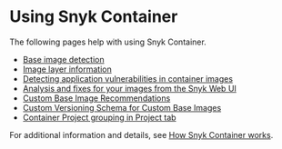 # Using Snyk Container

The following pages help with using Snyk Container.

* [Base image detection](base-image-detection.md)
* [Image layer information](image-layer-information.md)
* [Detecting application vulnerabilities in container images](detecting-application-vulnerabilities-in-container-images.md)
* [Analysis and fixes for your images from the Snyk Web UI](analysis-and-remediation-for-your-images-from-the-snyk-app.md)
* [Custom Base Image Recommendations](custom-base-image-recommendations.md)
* [Custom Versioning Schema for Custom Base Images](custom-versioning-schema-for-custom-base-images.md)
* [Container Project grouping in Project tab](container-project-grouping-in-project-tab.md)

For additional information and details, see [How Snyk Container works](../how-snyk-container-works/).
